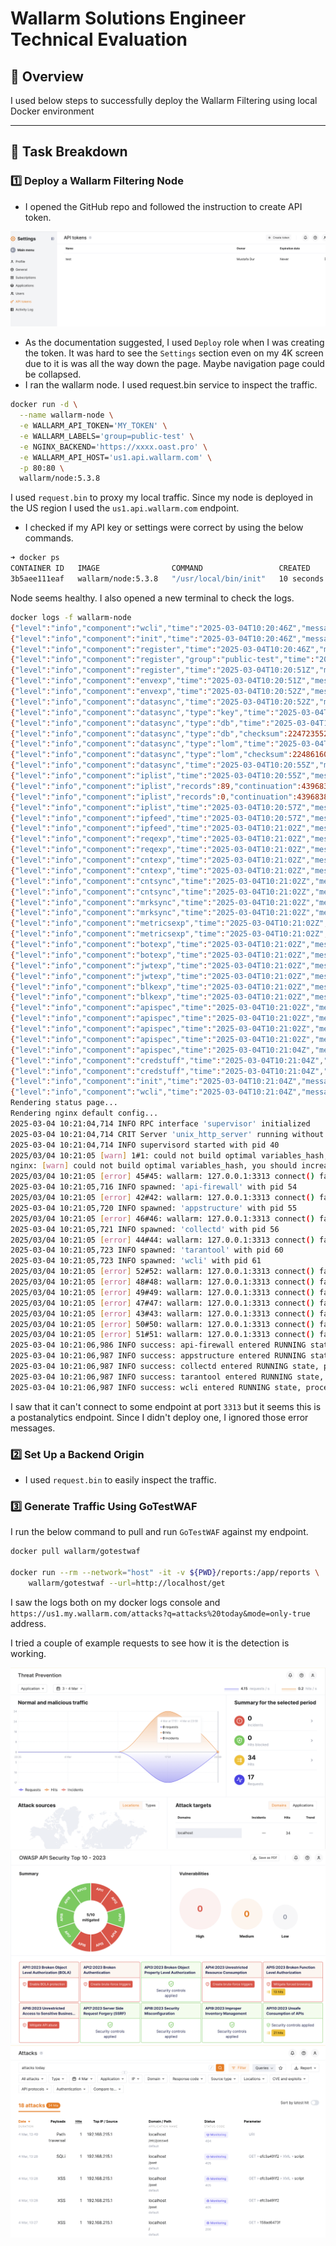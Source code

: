 # Wallarm Solutions Engineer Technical Evaluation

## 📌 Overview

I used below steps to successfully deploy the Wallarm Filtering using local Docker environment

---

## 🚀 Task Breakdown

### 1️⃣ Deploy a Wallarm Filtering Node

- I opened the GitHub repo and followed the instruction to create API token.

![Token](./media/token.png)

- As the documentation suggested, I used `Deploy` role when I was creating the token. It was hard to see the `Settings` section even on my 4K screen due to it is was all the way down the page. Maybe navigation page could be collapsed. 
- I ran the wallarm node. I used request.bin service to inspect the traffic.

```sh
docker run -d \
  --name wallarm-node \
  -e WALLARM_API_TOKEN='MY_TOKEN' \
  -e WALLARM_LABELS='group=public-test' \
  -e NGINX_BACKEND='https://xxxx.oast.pro' \
  -e WALLARM_API_HOST='us1.api.wallarm.com' \
  -p 80:80 \
  wallarm/node:5.3.8

```

I used `request.bin` to proxy my local traffic. Since my node is deployed in the US region I used the `us1.api.wallarm.com` endpoint.

- I checked if my API key or settings were correct by using the below commands.

```sh
➜ docker ps                                                       
CONTAINER ID   IMAGE                COMMAND                 CREATED          STATUS          PORTS                                        NAMES
3b5aee111eaf   wallarm/node:5.3.8   "/usr/local/bin/init"   10 seconds ago   Up 10 seconds   0.0.0.0:80->80/tcp, :::80->80/tcp, 443/tcp   wallarm-node
```

Node seems healthy. I also opened a new terminal to check the logs.

```sh
docker logs -f wallarm-node
{"level":"info","component":"wcli","time":"2025-03-04T10:20:46Z","message":"wcli start"}
{"level":"info","component":"init","time":"2025-03-04T10:20:46Z","message":"init start"}
{"level":"info","component":"register","time":"2025-03-04T10:20:46Z","message":"node registration start"}
{"level":"info","component":"register","group":"public-test","time":"2025-03-04T10:20:49Z","message":"apply deploy user regtoken"}
{"level":"info","component":"register","time":"2025-03-04T10:20:51Z","message":"node registration done"}
{"level":"info","component":"envexp","time":"2025-03-04T10:20:51Z","message":"environment export start"}
{"level":"info","component":"envexp","time":"2025-03-04T10:20:52Z","message":"environment export done"}
{"level":"info","component":"datasync","time":"2025-03-04T10:20:52Z","message":"node data synchronization start"}
{"level":"info","component":"datasync","type":"key","time":"2025-03-04T10:20:53Z","message":"file updated"}
{"level":"info","component":"datasync","type":"db","time":"2025-03-04T10:20:53Z","message":"updating file"}
{"level":"info","component":"datasync","type":"db","checksum":2247235527,"format":10,"version":169,"time":"2025-03-04T10:20:54Z","message":"file updated"}
{"level":"info","component":"datasync","type":"lom","time":"2025-03-04T10:20:54Z","message":"updating file"}
{"level":"info","component":"datasync","type":"lom","checksum":2248616003,"format":56,"version":1,"time":"2025-03-04T10:20:55Z","message":"file updated"}
{"level":"info","component":"datasync","time":"2025-03-04T10:20:55Z","message":"node data synchronization done"}
{"level":"info","component":"iplist","time":"2025-03-04T10:20:55Z","message":"ip list synchronization start"}
{"level":"info","component":"iplist","records":89,"continuation":43968384,"time":"2025-03-04T10:20:57Z","message":"ip list sync"}
{"level":"info","component":"iplist","records":0,"continuation":43968384,"time":"2025-03-04T10:20:57Z","message":"ip list sync"}
{"level":"info","component":"iplist","time":"2025-03-04T10:20:57Z","message":"ip list synchronization done"}
{"level":"info","component":"ipfeed","time":"2025-03-04T10:20:57Z","message":"ip source list synchronization start"}
{"level":"info","component":"ipfeed","time":"2025-03-04T10:21:02Z","message":"ip source list synchronization done"}
{"level":"info","component":"reqexp","time":"2025-03-04T10:21:02Z","message":"requests export start"}
{"level":"info","component":"reqexp","time":"2025-03-04T10:21:02Z","message":"requests export done"}
{"level":"info","component":"cntexp","time":"2025-03-04T10:21:02Z","message":"counters export start"}
{"level":"info","component":"cntexp","time":"2025-03-04T10:21:02Z","message":"counters export done"}
{"level":"info","component":"cntsync","time":"2025-03-04T10:21:02Z","message":"counters sync start"}
{"level":"info","component":"cntsync","time":"2025-03-04T10:21:02Z","message":"counters sync done"}
{"level":"info","component":"mrksync","time":"2025-03-04T10:21:02Z","message":"markers sync start"}
{"level":"info","component":"mrksync","time":"2025-03-04T10:21:02Z","message":"markers sync done"}
{"level":"info","component":"metricsexp","time":"2025-03-04T10:21:02Z","message":"metrics export start"}
{"level":"info","component":"metricsexp","time":"2025-03-04T10:21:02Z","message":"metrics export done"}
{"level":"info","component":"botexp","time":"2025-03-04T10:21:02Z","message":"antibot export start"}
{"level":"info","component":"botexp","time":"2025-03-04T10:21:02Z","message":"antibot export done"}
{"level":"info","component":"jwtexp","time":"2025-03-04T10:21:02Z","message":"JWT export start"}
{"level":"info","component":"jwtexp","time":"2025-03-04T10:21:02Z","message":"JWT export done"}
{"level":"info","component":"blkexp","time":"2025-03-04T10:21:02Z","message":"stats export start"}
{"level":"info","component":"blkexp","time":"2025-03-04T10:21:02Z","message":"stats export done"}
{"level":"info","component":"apispec","time":"2025-03-04T10:21:02Z","message":"synchronization start"}
{"level":"info","component":"apispec","time":"2025-03-04T10:21:02Z","message":"cleaning stalled specs"}
{"level":"info","component":"apispec","time":"2025-03-04T10:21:02Z","message":"cleaning stalled specs finished"}
{"level":"info","component":"apispec","time":"2025-03-04T10:21:02Z","message":"importing specs"}
{"level":"info","component":"apispec","time":"2025-03-04T10:21:04Z","message":"synchronization done"}
{"level":"info","component":"credstuff","time":"2025-03-04T10:21:04Z","message":"synchronization start"}
{"level":"info","component":"credstuff","time":"2025-03-04T10:21:04Z","message":"synchronization done"}
{"level":"info","component":"init","time":"2025-03-04T10:21:04Z","message":"init done"}
{"level":"info","component":"wcli","time":"2025-03-04T10:21:04Z","message":"wcli done"}
Rendering status page...
Rendering nginx default config...
2025-03-04 10:21:04,714 INFO RPC interface 'supervisor' initialized
2025-03-04 10:21:04,714 CRIT Server 'unix_http_server' running without any HTTP authentication checking
2025-03-04 10:21:04,714 INFO supervisord started with pid 40
2025/03/04 10:21:05 [warn] 1#1: could not build optimal variables_hash, you should increase either variables_hash_max_size: 1024 or variables_hash_bucket_size: 64; ignoring variables_hash_bucket_size
nginx: [warn] could not build optimal variables_hash, you should increase either variables_hash_max_size: 1024 or variables_hash_bucket_size: 64; ignoring variables_hash_bucket_size
2025/03/04 10:21:05 [error] 45#45: wallarm: 127.0.0.1:3313 connect() failed 21
2025-03-04 10:21:05,716 INFO spawned: 'api-firewall' with pid 54
2025/03/04 10:21:05 [error] 42#42: wallarm: 127.0.0.1:3313 connect() failed 15
2025-03-04 10:21:05,720 INFO spawned: 'appstructure' with pid 55
2025/03/04 10:21:05 [error] 46#46: wallarm: 127.0.0.1:3313 connect() failed 23
2025-03-04 10:21:05,721 INFO spawned: 'collectd' with pid 56
2025/03/04 10:21:05 [error] 44#44: wallarm: 127.0.0.1:3313 connect() failed 19
2025-03-04 10:21:05,723 INFO spawned: 'tarantool' with pid 60
2025-03-04 10:21:05,723 INFO spawned: 'wcli' with pid 61
2025/03/04 10:21:05 [error] 52#52: wallarm: 127.0.0.1:3313 connect() failed 35
2025/03/04 10:21:05 [error] 48#48: wallarm: 127.0.0.1:3313 connect() failed 27
2025/03/04 10:21:05 [error] 49#49: wallarm: 127.0.0.1:3313 connect() failed 29
2025/03/04 10:21:05 [error] 47#47: wallarm: 127.0.0.1:3313 connect() failed 25
2025/03/04 10:21:05 [error] 43#43: wallarm: 127.0.0.1:3313 connect() failed 17
2025/03/04 10:21:05 [error] 50#50: wallarm: 127.0.0.1:3313 connect() failed 31
2025/03/04 10:21:05 [error] 51#51: wallarm: 127.0.0.1:3313 connect() failed 33
2025-03-04 10:21:06,986 INFO success: api-firewall entered RUNNING state, process has stayed up for > than 1 seconds (startsecs)
2025-03-04 10:21:06,987 INFO success: appstructure entered RUNNING state, process has stayed up for > than 1 seconds (startsecs)
2025-03-04 10:21:06,987 INFO success: collectd entered RUNNING state, process has stayed up for > than 1 seconds (startsecs)
2025-03-04 10:21:06,987 INFO success: tarantool entered RUNNING state, process has stayed up for > than 1 seconds (startsecs)
2025-03-04 10:21:06,987 INFO success: wcli entered RUNNING state, process has stayed up for > than 1 seconds (startsecs)

```

I saw that it can't connect to some endpoint at port `3313` but it seems this is a postanalytics endpoint. Since I didn't deploy one, I ignored those error messages. 

### 2️⃣ Set Up a Backend Origin

- I used `request.bin` to easily inspect the traffic. 


### 3️⃣ Generate Traffic Using GoTestWAF

I run the below command to pull and run `GoTestWAF` against my endpoint.

```sh
docker pull wallarm/gotestwaf

docker run --rm --network="host" -it -v ${PWD}/reports:/app/reports \
    wallarm/gotestwaf --url=http://localhost/get
```

I saw the logs both on my docker logs console and `https://us1.my.wallarm.com/attacks?q=attacks%20today&mode=only-true` address.

I tried a couple of example requests to see how it is the detection is working. 

![Dashboard 1](./media/dashboard1.png)
![Dashboard 2](./media/dashboard2.png)
![Attacks](./media/attacks.png)

